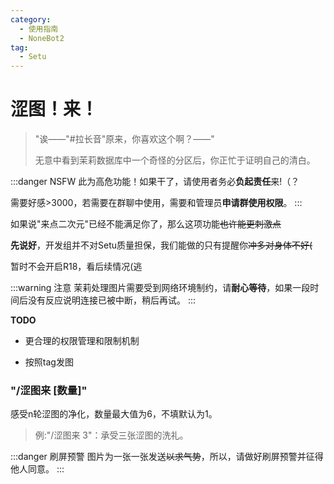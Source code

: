 ```yaml
---
category:
  - 使用指南
  - NoneBot2
tag:
  - Setu
---
```


# 涩图！来！

> "诶——"#拉长音"原来，你喜欢这个啊？——"
>
> 无意中看到茉莉数据库中一个奇怪的分区后，你正忙于证明自己的清白。

:::danger NSFW
此为高危功能！如果干了，请使用者务必**负起责任**来!（？

需要好感>3000，若需要在群聊中使用，需要和管理员**申请群使用权限**。
:::

如果说"来点二次元"已经不能满足你了，那么这项功能~~也许能更刺激点~~

**先说好**，开发组并不对Setu质量担保，我们能做的只有提醒你~~冲多对身体不好(~~

暂时不会开启R18，看后续情况(逃

:::warning 注意
茉莉处理图片需要受到网络环境制约，请**耐心等待**，如果一段时间后没有反应说明连接已被中断，稍后再试。
:::

**TODO**

+ 更合理的权限管理和限制机制

+ 按照tag发图
### "/涩图来 [数量]"

感受n轮涩图的净化，数量最大值为6，不填默认为1。

> 例:"/涩图来 3"：承受三张涩图的洗礼。

:::danger 刷屏预警
图片为一张一张发送~~以求气势~~，所以，请做好刷屏预警并征得他人同意。
:::